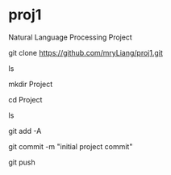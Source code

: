 # proj1
Natural Language Processing Project

git clone https://github.com/mryLiang/proj1.git

ls

mkdir Project

cd Project

ls

git add -A

git commit -m "initial project commit"

git push
